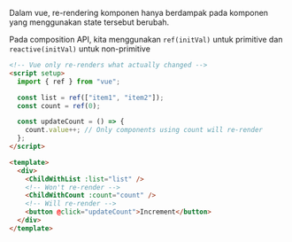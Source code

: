 Dalam vue, re-rendering komponen hanya berdampak pada komponen yang menggunakan state tersebut berubah.

Pada composition API, kita menggunakan `ref(initVal)` untuk primitive dan `reactive(initVal)` untuk non-primitive

```html
<!-- Vue only re-renders what actually changed -->
<script setup>
  import { ref } from "vue";

  const list = ref(["item1", "item2"]);
  const count = ref(0);

  const updateCount = () => {
    count.value++; // Only components using count will re-render
  };
</script>

<template>
  <div>
    <ChildWithList :list="list" />
    <!-- Won't re-render -->
    <ChildWithCount :count="count" />
    <!-- Will re-render -->
    <button @click="updateCount">Increment</button>
  </div>
</template>
```
